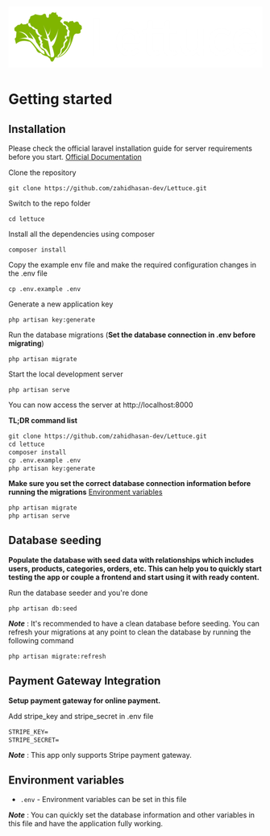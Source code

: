 # ![Laravel Example App](logo.png)


# Getting started

## Installation

Please check the official laravel installation guide for server requirements before you start. [Official Documentation](https://laravel.com/docs/9.x/installation)

Clone the repository

    git clone https://github.com/zahidhasan-dev/Lettuce.git
    

Switch to the repo folder

    cd lettuce

Install all the dependencies using composer

    composer install

Copy the example env file and make the required configuration changes in the .env file

    cp .env.example .env

Generate a new application key

    php artisan key:generate

Run the database migrations (**Set the database connection in .env before migrating**)

    php artisan migrate

Start the local development server

    php artisan serve

You can now access the server at http://localhost:8000

**TL;DR command list**

    git clone https://github.com/zahidhasan-dev/Lettuce.git
    cd lettuce
    composer install
    cp .env.example .env
    php artisan key:generate
    
**Make sure you set the correct database connection information before running the migrations** [Environment variables](#environment-variables)

    php artisan migrate
    php artisan serve

## Database seeding

**Populate the database with seed data with relationships which includes users, products, categories, orders, etc. This can help you to quickly start testing the app or couple a frontend and start using it with ready content.**


Run the database seeder and you're done

    php artisan db:seed

***Note*** : It's recommended to have a clean database before seeding. You can refresh your migrations at any point to clean the database by running the following command

    php artisan migrate:refresh

## Payment Gateway Integration

**Setup payment gateway for online payment.**


Add stripe_key and stripe_secret in .env file

    STRIPE_KEY=
    STRIPE_SECRET=

***Note*** : This app only supports Stripe payment gateway.


## Environment variables

- `.env` - Environment variables can be set in this file

***Note*** : You can quickly set the database information and other variables in this file and have the application fully working.

